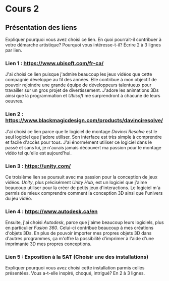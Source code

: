 # Cours 2
## Présentation des liens 
Expliquer pourquoi vous avez choisi ce lien. En quoi pourrait-il contribuer à votre démarche artistique? Pourquoi vous intéresse-t-il? Écrire 2 à 3 lignes par lien. 
### Lien 1 : https://www.ubisoft.com/fr-ca/

J'ai choisi ce lien puisque j'admire beaucoup les jeux vidéos que cette compagnie développe au fil des années. Elle contribue à mon objectif de pouvoir rejoindre une grande équipe de développeurs talentueux pour travailler sur un gros projet de divertissement. J'adore les animations 3Ds ainsi que la programmation et *Ubisoft* me surprendront à chacune de leurs oeuvres.

### Lien 2 : https://www.blackmagicdesign.com/products/davinciresolve/

J'ai choisi ce lien parce que le logiciel de montage *Davinci Resolve* est le seul logiciel que j'adore utiliser. Son interface est très simple à comprendre et facile d'accès pour tous. J'ai énormément utiliser ce logiciel dans le passé et sans lui, je n'aurais jamais découvert ma passion pour le montage vidéo tel qu'elle est aujourd'hui.  

### Lien 3 : https://unity.com/ 

Ce troisième lien se poursuit avec ma passion pour la conception de jeux vidéos. *Unity*, plus précisément *Unity Hub*, est un logiciel que j'aime beaucoup utiliser pour la créer de petits jeux d'interactions. Le logiciel m'a permis de mieux comprendre comment la conception 3D ainsi que l'univers du jeu vidéo.

### Lien 4 : https://www.autodesk.ca/en
Ensuite, j'ai choisi *Autodesk*, parce que j'aime beaucoup leurs logiciels, plus en particulier *Fusion 360*. Celui-ci contribue beaucoup à mes créations d'objets 3Ds. En plus de pouvoir importer mes propres objets 3D dans d'autres programmes, ça m'offre la possibilité d'imprimer à l'aide d'une imprimante 3D mes propres conceptions.

### Lien 5 : Exposition à la SAT (Choisir une des installations)
Expliquer pourquoi vous avez choisi cette installation parmis celles présentées. Vous a-t-elle inspiré, choqué, intrigué? En 2 à 3 lignes.
